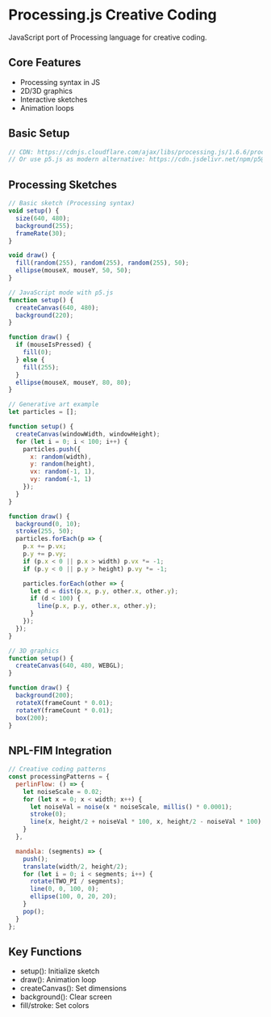 # Processing.js Creative Coding

JavaScript port of Processing language for creative coding.

## Core Features
- Processing syntax in JS
- 2D/3D graphics
- Interactive sketches
- Animation loops

## Basic Setup
```javascript
// CDN: https://cdnjs.cloudflare.com/ajax/libs/processing.js/1.6.6/processing.min.js
// Or use p5.js as modern alternative: https://cdn.jsdelivr.net/npm/p5@1.7.0/lib/p5.min.js
```

## Processing Sketches
```javascript
// Basic sketch (Processing syntax)
void setup() {
  size(640, 480);
  background(255);
  frameRate(30);
}

void draw() {
  fill(random(255), random(255), random(255), 50);
  ellipse(mouseX, mouseY, 50, 50);
}

// JavaScript mode with p5.js
function setup() {
  createCanvas(640, 480);
  background(220);
}

function draw() {
  if (mouseIsPressed) {
    fill(0);
  } else {
    fill(255);
  }
  ellipse(mouseX, mouseY, 80, 80);
}

// Generative art example
let particles = [];

function setup() {
  createCanvas(windowWidth, windowHeight);
  for (let i = 0; i < 100; i++) {
    particles.push({
      x: random(width),
      y: random(height),
      vx: random(-1, 1),
      vy: random(-1, 1)
    });
  }
}

function draw() {
  background(0, 10);
  stroke(255, 50);
  particles.forEach(p => {
    p.x += p.vx;
    p.y += p.vy;
    if (p.x < 0 || p.x > width) p.vx *= -1;
    if (p.y < 0 || p.y > height) p.vy *= -1;

    particles.forEach(other => {
      let d = dist(p.x, p.y, other.x, other.y);
      if (d < 100) {
        line(p.x, p.y, other.x, other.y);
      }
    });
  });
}

// 3D graphics
function setup() {
  createCanvas(640, 480, WEBGL);
}

function draw() {
  background(200);
  rotateX(frameCount * 0.01);
  rotateY(frameCount * 0.01);
  box(200);
}
```

## NPL-FIM Integration
```javascript
// Creative coding patterns
const processingPatterns = {
  perlinFlow: () => {
    let noiseScale = 0.02;
    for (let x = 0; x < width; x++) {
      let noiseVal = noise(x * noiseScale, millis() * 0.0001);
      stroke(0);
      line(x, height/2 + noiseVal * 100, x, height/2 - noiseVal * 100);
    }
  },

  mandala: (segments) => {
    push();
    translate(width/2, height/2);
    for (let i = 0; i < segments; i++) {
      rotate(TWO_PI / segments);
      line(0, 0, 100, 0);
      ellipse(100, 0, 20, 20);
    }
    pop();
  }
};
```

## Key Functions
- setup(): Initialize sketch
- draw(): Animation loop
- createCanvas(): Set dimensions
- background(): Clear screen
- fill/stroke: Set colors